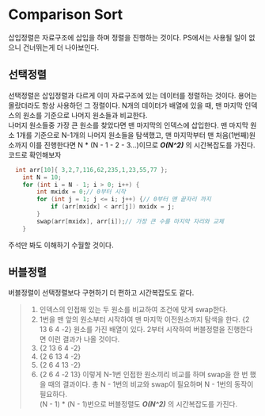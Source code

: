# Comparison Sort
삽입정렬은 자료구조에 삽입을 하며 정렬을 진행하는 것이다. PS에서는 사용될 일이 없으니 건너뛰는게 더 나아보인다.     
## 선택정렬
선택정렬은 삽입정렬과 다르게 이미 자료구조에 있는 데이터를 정렬하는 것이다.
용어는 몰랐더라도 항상 사용하던 그 정렬이다. N개의 데이터가 배열에 있을 때, 맨 마지막 인덱스의 원소를 기준으로 나머지 원소들과 비교한다.     
나머지 원소들중 가장 큰 원소를 찾았다면 맨 마지막의 인덱스에 삽입한다. 
맨 마지막 원소 1개를 기준으로 N-1개의 나머지 원소들을 탐색했고, 맨 마지막부터 맨 처음(1번째)원소까지 이를 진행한다면 
N * (N - 1 - 2 - 3...)이므로 ***O(N^2)*** 의 시간복잡도를 가진다.     
코드로 확인해보자 
```cpp  
  int arr[10]{ 3,2,7,116,62,235,1,23,55,77 };
	int N = 10;
	for (int i = N - 1; i > 0; i++) {
		int mxidx = 0;// 0부터 시작
		for (int j = 1; j <= i; j++) {// 0부터 맨 끝자리 까지
			if (arr[mxidx] < arr[j]) mxidx = j;
		}
		swap(arr[mxidx], arr[i]);// 가장 큰 수를 마지막 자리와 교체
	}
```      
주석만 봐도 이해하기 수월할 것이다.     
## 버블정렬
버블정렬이 선택정렬보다 구현하기 더 편하고 시간복잡도도 같다.    
> 1. 인덱스의 인접해 있는 두 원소를 비교하여 조건에 맞게 swap한다.
> 2. 1번을 맨 앞의 원소부터 시작하여 맨 마지막 이전원소까지 탐색을 한다. 
{2 13 6 4 -2} 원소를 가진 배열이 있다. 2부터 시작하여 버블정렬을 진행한다면 이런 결과가 나올 것이다.     
> 1. {2 13 6 4 -2}
> 2. {2 6 13 4 -2}
> 3. {2 6 4 13 -2}
> 4. {2 6 4 -2 13}
이렇게 N-1번 인접한 원소끼리 비교를 하며 swap을 한 번 했을 때의 결과이다. 총 N - 1번의 비교와 swap이 필요하며 N - 1번의 동작이 필요하다.      
(N - 1) * (N - 1)번으로 버블정렬도 ***O(N^2)*** 의 시간복잡도를 가진다.
